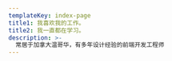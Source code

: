 ```yaml
---
templateKey: index-page
title1: 我喜欢我的工作。
title2: 我一直都在学习。
description: >-
  常居于加拿大温哥华，有多年设计经验的前端开发工程师
---
```

